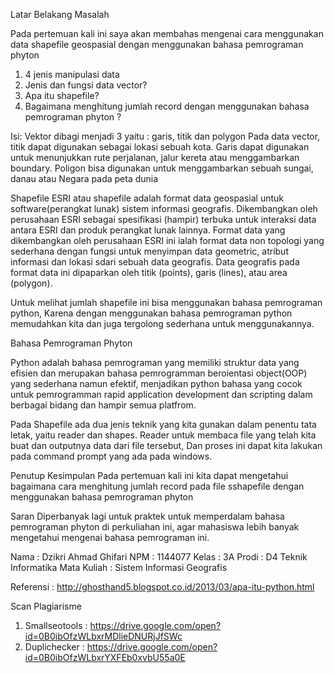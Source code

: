 Latar Belakang Masalah

Pada pertemuan kali ini saya akan membahas mengenai cara menggunakan data shapefile geospasial dengan menggunakan bahasa pemrograman phyton

1. 4  jenis manipulasi data
2. Jenis dan fungsi data vector?
3. Apa itu shapefile?
4. Bagaimana menghitung jumlah record dengan menggunakan bahasa pemrograman phyton ?


Isi:
Vektor dibagi menjadi 3 yaitu : garis, titik dan polygon
Pada data vector, titik dapat digunakan sebagai lokasi sebuah kota. Garis dapat digunakan untuk menunjukkan rute perjalanan, jalur kereta atau menggambarkan boundary. Poligon bisa digunakan untuk menggambarkan sebuah sungai, danau atau Negara pada peta dunia

Shapefile ESRI atau shapefile adalah format data geospasial untuk software(perangkat lunak) sistem informasi geografis. Dikembangkan oleh perusahaan ESRI sebagai spesifikasi (hampir) terbuka untuk interaksi data antara ESRI dan produk perangkat lunak lainnya. Format data yang dikembangkan oleh perusahaan ESRI ini ialah format data non topologi yang sederhana dengan fungsi untuk menyimpan data geometric, atribut informasi dan lokasi sdari sebuah data geografis. Data geografis pada format data ini dipaparkan  oleh titik (points), garis (lines), atau area (polygon).

Untuk melihat jumlah shapefile ini bisa menggunakan bahasa pemrograman python, Karena dengan menggunakan  bahasa pemrograman python memudahkan kita dan juga tergolong sederhana untuk menggunakannya.

Bahasa Pemrograman Phyton

Python adalah bahasa pemrograman yang memiliki struktur data yang efisien dan merupakan bahasa pemrogramman beroientasi object(OOP) yang sederhana namun  efektif, menjadikan python bahasa yang cocok untuk pemrogramman rapid application development dan scripting dalam berbagai bidang dan hampir semua platfrom.

Pada Shapefile ada dua jenis teknik yang kita gunakan dalam penentu tata letak, yaitu reader dan shapes. Reader untuk membaca file yang telah kita buat dan outputnya data dari file tersebut,
Dan proses ini dapat kita lakukan pada command prompt yang ada pada windows.

Penutup
Kesimpulan
Pada pertemuan kali ini kita dapat mengetahui bagaimana cara menghitung jumlah record pada file sshapefile dengan menggunakan bahasa pemrograman phyton

Saran
Diperbanyak lagi untuk praktek untuk memperdalam bahasa pemrograman phyton di perkuliahan ini, agar mahasiswa lebih banyak mengetahui mengenai bahasa pemrograman ini.

Nama : Dzikri Ahmad Ghifari
NPM : 1144077
Kelas : 3A
Prodi : D4 Teknik Informatika
Mata Kuliah : Sistem Informasi Geografis


Referensi : http://ghosthand5.blogspot.co.id/2013/03/apa-itu-python.html

Scan Plagiarisme
1.	Smallseotools : https://drive.google.com/open?id=0B0ibOfzWLbxrMDlieDNURjJfSWc
2.	Duplichecker : https://drive.google.com/open?id=0B0ibOfzWLbxrYXFEb0xvbU55a0E

